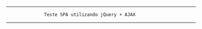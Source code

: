 ----------------------------------------------------------------------
                  Teste SPA utilizando jQuery + AJAX
----------------------------------------------------------------------
